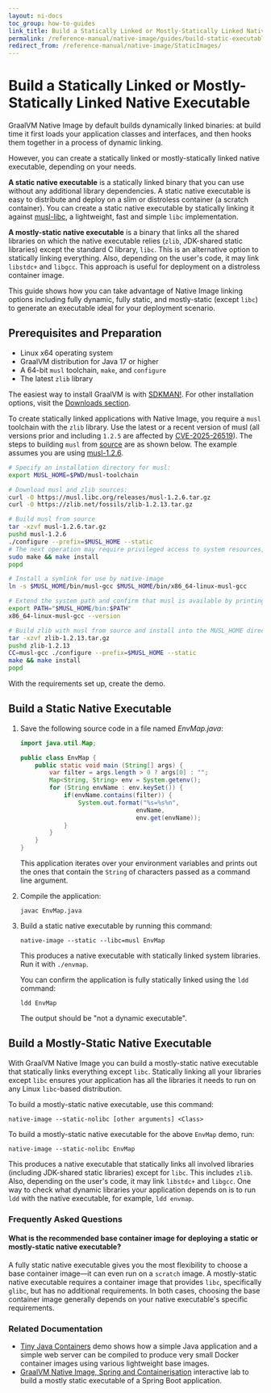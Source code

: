 ```yaml
---
layout: ni-docs
toc_group: how-to-guides
link_title: Build a Statically Linked or Mostly-Statically Linked Native Executable
permalink: /reference-manual/native-image/guides/build-static-executables/
redirect_from: /reference-manual/native-image/StaticImages/
---
```


# Build a Statically Linked or Mostly-Statically Linked Native Executable

GraalVM Native Image by default builds dynamically linked binaries: at build time it first loads your application classes and interfaces, and then hooks them together in a process of dynamic linking.

However, you can create a statically linked or mostly-statically linked native executable, depending on your needs.

**A static native executable** is a statically linked binary that you can use without any additional library dependencies.
A static native executable is easy to distribute and deploy on a slim or distroless container (a scratch container).
You can create a static native executable by statically linking it against [musl-libc](https://musl.libc.org/), a lightweight, fast and simple `libc` implementation.

**A mostly-static native executable** is a binary that links all the shared libraries on which the native executable relies (`zlib`, JDK-shared static libraries) except the standard C library, `libc`. This is an alternative option to statically linking everything. Also, depending on the user's code, it may link `libstdc+` and `libgcc`.
This approach is useful for deployment on a distroless container image.

This guide shows how you can take advantage of Native Image linking options including fully dynamic, fully static, and mostly-static (except `libc`) to generate an executable ideal for your deployment scenario.

## Prerequisites and Preparation

- Linux x64 operating system
- GraalVM distribution for Java 17 or higher
- A 64-bit `musl` toolchain, `make`, and `configure`
- The latest `zlib` library

The easiest way to install GraalVM is with [SDKMAN!](https://sdkman.io/jdks#graal).
For other installation options, visit the [Downloads section](https://www.graalvm.org/downloads/).

To create statically linked applications with Native Image, you require a `musl` toolchain with the `zlib` library.
Use the latest or a recent version of musl (all versions prior and including `1.2.5` are affected by [CVE-2025-26519](https://www.openwall.com/lists/musl/2025/02/13/1)).
The steps to building `musl` from [source](https://musl.libc.org/) are as shown below.
The example assumes you are using [musl-1.2.6](https://musl.libc.org/releases/musl-1.2.6.tar.gz).

```bash
# Specify an installation directory for musl:
export MUSL_HOME=$PWD/musl-toolchain

# Download musl and zlib sources:
curl -O https://musl.libc.org/releases/musl-1.2.6.tar.gz
curl -O https://zlib.net/fossils/zlib-1.2.13.tar.gz

# Build musl from source
tar -xzvf musl-1.2.6.tar.gz
pushd musl-1.2.6
./configure --prefix=$MUSL_HOME --static
# The next operation may require privileged access to system resources, so use sudo
sudo make && make install
popd

# Install a symlink for use by native-image
ln -s $MUSL_HOME/bin/musl-gcc $MUSL_HOME/bin/x86_64-linux-musl-gcc

# Extend the system path and confirm that musl is available by printing its version
export PATH="$MUSL_HOME/bin:$PATH"
x86_64-linux-musl-gcc --version

# Build zlib with musl from source and install into the MUSL_HOME directory
tar -xzvf zlib-1.2.13.tar.gz
pushd zlib-1.2.13
CC=musl-gcc ./configure --prefix=$MUSL_HOME --static
make && make install
popd
```

With the requirements set up, create the demo.

## Build a Static Native Executable

1. Save the following source code in a file named _EnvMap.java_:
    ```java
    import java.util.Map;

    public class EnvMap {
        public static void main (String[] args) {
            var filter = args.length > 0 ? args[0] : "";
            Map<String, String> env = System.getenv();
            for (String envName : env.keySet()) {
                if(envName.contains(filter)) {
                    System.out.format("%s=%s%n",
                                    envName,
                                    env.get(envName));
                }
            }
        }
    }
    ```
    This application iterates over your environment variables and prints out the ones that contain the `String` of characters passed as a command line argument.

2. Compile the application:
    ```shell
    javac EnvMap.java
    ```

3. Build a static native executable by running this command:
    ```shell
    native-image --static --libc=musl EnvMap
    ```
    This produces a native executable with statically linked system libraries.
    Run it with `./envmap`.

    You can confirm the application is fully statically linked using the `ldd` command:
    ```shell
    ldd EnvMap
    ```
    The output should be "not a dynamic executable".

## Build a Mostly-Static Native Executable

With GraalVM Native Image you can build a mostly-static native executable that statically links everything except `libc`. 
Statically linking all your libraries except `libc` ensures your application has all the libraries it needs to run on any Linux `libc`-based distribution.

To build a mostly-static native executable, use this command:
```shell
native-image --static-nolibc [other arguments] <Class>
```

To build a mostly-static native executable for the above `EnvMap` demo, run:
```shell
native-image --static-nolibc EnvMap
```

This produces a native executable that statically links all involved libraries (including JDK-shared static libraries) except for `libc`. 
This includes `zlib`. 
Also, depending on the user's code, it may link `libstdc+` and `libgcc`. 
One way to check what dynamic libraries your application depends on is to run `ldd` with the native executable, for example, `ldd envmap`.

### Frequently Asked Questions

#### What is the recommended base container image for deploying a static or mostly-static native executable?

A fully static native executable gives you the most flexibility to choose a base container image&mdash;it can even run on a `scratch` image.
A mostly-static native executable requires a container image that provides `libc`, specifically `glibc`, but has no additional requirements.
In both cases, choosing the base container image generally depends on your native executable's specific requirements.

### Related Documentation

* [Tiny Java Containers](https://github.com/graalvm/graalvm-demos/tree/master/tiny-java-containers) demo shows how a simple Java application and a simple web server can be compiled to produce very small Docker container images using various lightweight base images.
* [GraalVM Native Image, Spring and Containerisation](https://luna.oracle.com/lab/fdfd090d-e52c-4481-a8de-dccecdca7d68) interactive lab to build a mostly static executable of a Spring Boot application.